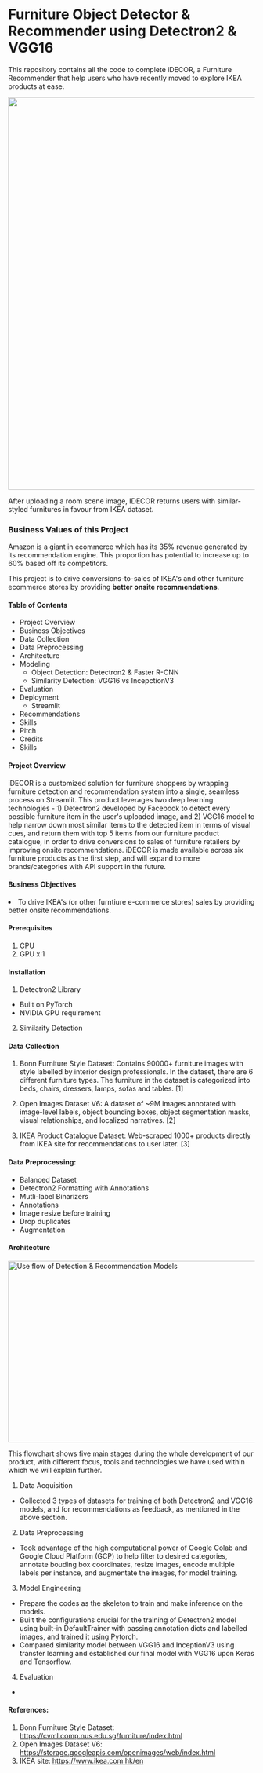 # Furniture Object Detector & Recommender using Detectron2 & VGG16

This repository contains all the code to complete iDECOR, a Furniture Recommender that help users who have recently moved to explore IKEA products at ease.

<img src="https://github.com/sophiachann/ObjectDetectionProject-FurnitureRecommender/blob/main/img/intro.png" width="800"/>

After uploading a room scene image, IDECOR returns users with similar-styled furnitures in favour from IKEA dataset.

### Business Values of this Project
Amazon is a giant in ecommerce which has its 35% revenue generated by its recommendation engine. This proportion has potential to increase up to 60% based off its competitors.

This project is to drive conversions-to-sales of IKEA's and other furniture ecommerce stores by providing **better onsite recommendations**.

#### Table of Contents
- Project Overview
- Business Objectives
- Data Collection
- Data Preprocessing
- Architecture
- Modeling
  - Object Detection: Detectron2 & Faster R-CNN
  - Similarity Detection: VGG16 vs IncepctionV3
- Evaluation
- Deployment
  - Streamlit
- Recommendations
- Skills
- Pitch
- Credits
- Skills


#### Project Overview 
<p>iDECOR is a customized solution for furniture shoppers by wrapping furniture detection and recommendation system into a single, seamless process on Streamlit. This product leverages two deep learning technologies - 1) Detectron2 developed by Facebook to detect every possible furniture item in the user's uploaded image, and 2) VGG16 model to help narrow down most similar items to the detected item in terms of visual cues, and return them with top 5 items from our furniture product catalogue, in order to drive conversions to sales of furniture retailers by improving onsite recommendations. iDECOR is made available across six furniture products as the first step, and will expand to more brands/categories with API support in the future.</p>

#### Business Objectives
<li>To drive IKEA's (or other furntiure e-commerce stores) sales by providing better onsite recommendations. </li>

#### Prerequisites
1. CPU
2. GPU x 1

#### Installation
1. Detectron2 Library
- Built on PyTorch
- NVIDIA GPU requirement

2. Similarity Detection


#### Data Collection
1. Bonn Furniture Style Dataset:  Contains 90000+ furniture images with style labelled by interior design professionals. In the dataset, there are 6 different furniture types. The furniture in the dataset is categorized into beds, chairs, dressers, lamps, sofas and tables. [1]

2. Open Images Dataset V6: A dataset of ~9M images annotated with image-level labels, object bounding boxes, object segmentation masks, visual relationships, and localized narratives. [2]

3. IKEA Product Catalogue Dataset: Web-scraped 1000+ products directly from IKEA site for recommendations to user later. [3]


#### Data Preprocessing:
- Balanced Dataset
- Detectron2 Formatting with Annotations
- Mutli-label Binarizers
- Annotations 
- Image resize before training
- Drop duplicates
- Augmentation



#### Architecture
<img src="https://github.com/sophiachann/ObjectDetectionProject-FurnitureRecommender/blob/main/images/system-architecture.png" alt="Use flow of Detection & Recommendation Models" width="800" height="370">

<p>This flowchart shows five main stages during the whole development of our product, with different focus, tools and technologies we have used within which we will explain further. </p>

1. Data Acquisition
- Collected 3 types of datasets for training of both Detectron2 and VGG16 models, and for recommendations as feedback, as mentioned in the above section.

2. Data Preprocessing
- Took advantage of the high computational power of Google Colab and Google Cloud Platform (GCP) to help filter to desired categories, annotate bouding box coordinates, resize images, encode multiple labels per instance, and augmentate the images, for model training.

3. Model Engineering
- Prepare the codes as the skeleton to train and make inference on the models.
- Built the configurations crucial for the training of Detectron2 model using built-in DefaultTrainer with passing annotation dicts and labelled images, and trained it using Pytorch.
- Compared similarity model between VGG16 and InceptionV3 using transfer learning and established our final model with VGG16 upon Keras and Tensorflow.

4. Evaluation
- 

#### References:
1. Bonn Furniture Style Dataset: https://cvml.comp.nus.edu.sg/furniture/index.html
2. Open Images Dataset V6: https://storage.googleapis.com/openimages/web/index.html
3. IKEA site: https://www.ikea.com.hk/en

